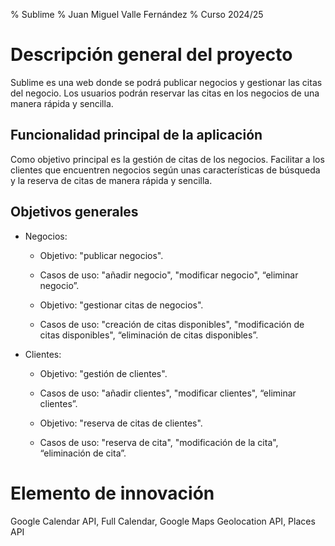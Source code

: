 % Sublime
% Juan Miguel Valle Fernández
% Curso 2024/25

# Descripción general del proyecto

Sublime es una web donde se podrá publicar negocios y gestionar las citas del negocio. Los usuarios podrán reservar las citas en los negocios de una manera rápida y sencilla.

## Funcionalidad principal de la aplicación
Como objetivo principal es la  gestión de citas de los negocios. Facilitar a los clientes que encuentren negocios según unas características de búsqueda y la reserva de citas de manera rápida y sencilla. 


## Objetivos generales
* Negocios:
  * Objetivo: "publicar negocios".
  * Casos de uso: "añadir negocio", "modificar negocio", “eliminar negocio”.

  * Objetivo: "gestionar citas de negocios".
  * Casos de uso: "creación de citas disponibles", "modificación de citas disponibles", “eliminación de citas disponibles”.

* Clientes:
  * Objetivo: "gestión de clientes".
  * Casos de uso: "añadir clientes", "modificar clientes", “eliminar clientes”.

  * Objetivo: "reserva de citas de clientes".
  * Casos de uso: "reserva de cita", "modificación de la cita", “eliminación de cita”.

# Elemento de innovación

Google Calendar API, Full Calendar, Google Maps Geolocation API, Places API
